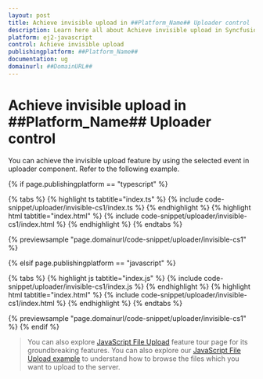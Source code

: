 ```yaml
---
layout: post
title: Achieve invisible upload in ##Platform_Name## Uploader control | Syncfusion
description: Learn here all about Achieve invisible upload in Syncfusion ##Platform_Name## Uploader control of Syncfusion Essential JS 2 and more.
platform: ej2-javascript
control: Achieve invisible upload 
publishingplatform: ##Platform_Name##
documentation: ug
domainurl: ##DomainURL##
---
```


# Achieve invisible upload in ##Platform_Name## Uploader control

You can achieve the invisible upload feature by using the selected event in uploader component. Refer to the following example.

{% if page.publishingplatform == "typescript" %}

 {% tabs %}
{% highlight ts tabtitle="index.ts" %}
{% include code-snippet/uploader/invisible-cs1/index.ts %}
{% endhighlight %}
{% highlight html tabtitle="index.html" %}
{% include code-snippet/uploader/invisible-cs1/index.html %}
{% endhighlight %}
{% endtabs %}
        
{% previewsample "page.domainurl/code-snippet/uploader/invisible-cs1" %}

{% elsif page.publishingplatform == "javascript" %}

{% tabs %}
{% highlight js tabtitle="index.js" %}
{% include code-snippet/uploader/invisible-cs1/index.js %}
{% endhighlight %}
{% highlight html tabtitle="index.html" %}
{% include code-snippet/uploader/invisible-cs1/index.html %}
{% endhighlight %}
{% endtabs %}

{% previewsample "page.domainurl/code-snippet/uploader/invisible-cs1" %}
{% endif %}

> You can also explore [JavaScript File Upload](https://www.syncfusion.com/javascript-ui-controls/js-file-upload) feature tour page for its groundbreaking features. You can also explore our [JavaScript File Upload example](https://ej2.syncfusion.com/demos/#/material/uploader/default.html) to understand how to browse the files which you want to upload to the server.